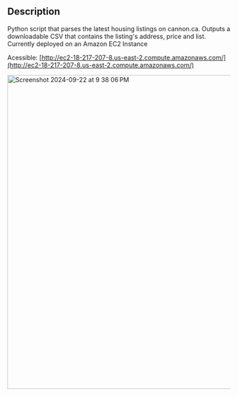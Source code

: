 ## Description

Python script that parses the latest housing listings on cannon.ca. 
Outputs a downloadable CSV that contains the listing's address, price and list.
Currently deployed on an Amazon EC2 Instance

Acessible: [http://ec2-18-217-207-8.us-east-2.compute.amazonaws.com/](http://ec2-18-217-207-8.us-east-2.compute.amazonaws.com/)

<img width="709" alt="Screenshot 2024-09-22 at 9 38 06 PM" src="https://github.com/user-attachments/assets/912f05ab-53d2-41a2-b5cc-17b03378146d">
